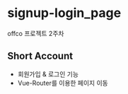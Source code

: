 # signup-login_page
offco 프로젝트 2주차 

## Short Account
+ 회원가입 & 로그인 기능 <br/>
+ Vue-Router를 이용한 페이지 이동
